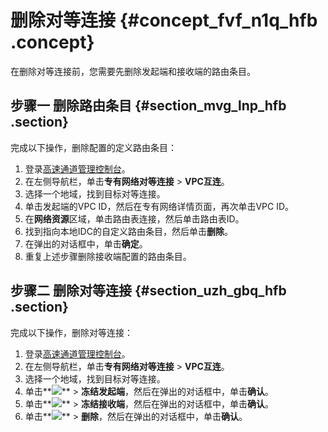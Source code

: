 # 删除对等连接 {#concept_fvf_n1q_hfb .concept}

在删除对等连接前，您需要先删除发起端和接收端的路由条目。

## 步骤一 删除路由条目 {#section_mvg_lnp_hfb .section}

完成以下操作，删除配置的定义路由条目：

1.  登录[高速通道管理控制台](https://expressconnectnext.console.aliyun.com)。
2.  在左侧导航栏，单击**专有网络对等连接** \> **VPC互连**。
3.  选择一个地域，找到目标对等连接。
4.  单击发起端的VPC ID，然后在专有网络详情页面，再次单击VPC ID。
5.  在**网络资源**区域，单击路由表连接，然后单击路由表ID。
6.  找到指向本地IDC的自定义路由条目，然后单击**删除**。
7.  在弹出的对话框中，单击**确定**。
8.  重复上述步骤删除接收端配置的路由条目。

## 步骤二 删除对等连接 {#section_uzh_gbq_hfb .section}

完成以下操作，删除对等连接：

1.  登录[高速通道管理控制台](https://expressconnectnext.console.aliyun.com)。
2.  在左侧导航栏，单击**专有网络对等连接** \> **VPC互连**。
3.  选择一个地域，找到目标对等连接。
4.  单击**![](http://static-aliyun-doc.oss-cn-hangzhou.aliyuncs.com/assets/img/21440/155305627712053_zh-CN.png)** \> **冻结发起端**，然后在弹出的对话框中，单击**确认**。
5.  单击**![](http://static-aliyun-doc.oss-cn-hangzhou.aliyuncs.com/assets/img/21440/155305627712053_zh-CN.png)** \> **冻结接收端**，然后在弹出的对话框中，单击**确认**。
6.  单击**![](http://static-aliyun-doc.oss-cn-hangzhou.aliyuncs.com/assets/img/21440/155305627712053_zh-CN.png)** \> **删除**，然后在弹出的对话框中，单击**确认**。

